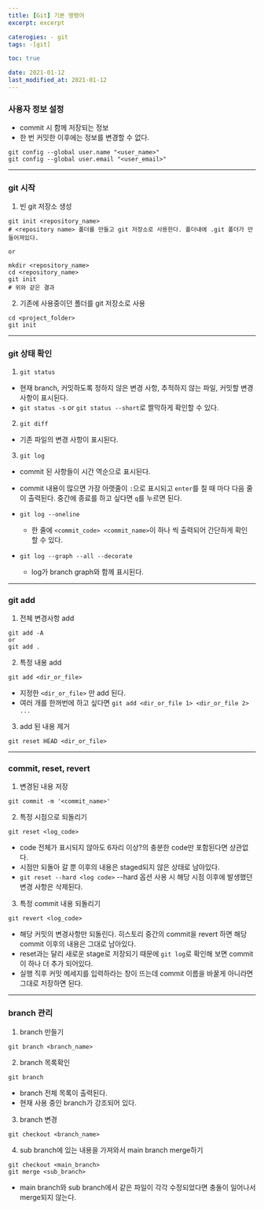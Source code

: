 ```yaml
---
title: [Git] 기본 명령어
excerpt: excerpt

caterogies: - git
tags: -[git]

toc: true

date: 2021-01-12
last_modified_at: 2021-01-12
---
```



### 사용자 정보 설정
- commit 시 함께 저장되는 정보
- 한 번 커밋한 이후에는 정보를 변경할 수 없다.

```
git config --global user.name "<user_name>"
git config --global user.email "<user_email>"
```

---
### git 시작
1) 빈 git 저장소 생성
```
git init <repository_name>
# <repository name> 폴더를 만들고 git 저장소로 사용한다. 폴더내에 .git 폴더가 만들어져있다.

or

mkdir <repository_name>
cd <repository_name>
git init
# 위와 같은 결과
```

2) 기존에 사용중이던 폴더를 git 저장소로 사용
```
cd <project_folder>
git init
```

---
###  git 상태 확인
1) ```git status```
- 현재 branch, 커밋하도록 정하지 않은 변경 사항, 추적하지 않는 파일, 커밋할 변경 사항이 표시된다.
- ```git status -s``` or ```git status --short```로 짤막하게 확인할 수 있다.

2) ```git diff```
- 기존 파일의 변경 사항이 표시된다.

3) ```git log```
- commit 된 사항들이 시간 역순으로 표시된다.

- commit 내용이 많으면 가장 아랫줄이 ```:```으로 표시되고 ```enter```를 칠 때 마다 다음 줄이 출력된다.
중간에 종료를 하고 싶다면 ```q```를 누르면 된다.

- ```git log --oneline```
  - 한 줄에 ```<commit_code> <commit_name>```이 하나 씩 출력되어 간단하게 확인 할 수 있다.
- ```git log --graph --all --decorate```
  - log가 branch graph와 함께 표시된다.

---
### git add
1)  전체 변경사항 add
```
git add -A
or
git add .
```

2) 특정 내용 add
```
git add <dir_or_file>
```
- 지정한 ```<dir_or_file>``` 만 add 된다.
- 여러 개를 한꺼번에 하고 싶다면 ```git add <dir_or_file 1> <dir_or_file 2> ...```

3) add 된 내용 제거
```
git reset HEAD <dir_or_file>
```

---
### commit, reset, revert
1) 변경된 내용 저장
```
git commit -m '<commit_name>'
```

2) 특정 시점으로 되돌리기
```
git reset <log_code>
```
- code 전체가 표시되지 않아도 6자리 이상?의 충분한 code만 포함된다면 상관없다.
- 시점만 되돌아 갈 뿐 이후의 내용은 staged되지 않은 상태로 남아있다.
- ```git reset --hard <log code>``` --hard 옵션 사용 시 해당 시점 이후에 발생했던 변경 사항은 삭제된다.

3) 특정 commit 내용 되돌리기
```
git revert <log_code>
```
- 해당 커밋의 변경사항만 되돌린다. 히스토리 중간의 commit을 revert 하면 해당 commit 이후의 내용은 그대로 남아있다.
- reset과는 달리 새로운 stage로 저장되기 때문에 ```git log```로 확인해 보면 commit이 하나 더 추가 되어있다.
- 실행 직후 커밋 메세지를 입력하라는 창이 뜨는데 commit 이름을 바꿀게 아니라면 그대로 저장하면 된다.

---
### branch 관리
1) branch 만들기
```
git branch <branch_name>
```

2) branch 목록확인
```
git branch
```
- branch 전체 목록이 출력된다.
- 현재 사용 중인 branch가 강조되어 있다.

3) branch 변경
```
git checkout <branch_name>
```
  
4) sub branch에 있는 내용을 가져와서 main branch merge하기
```
git checkout <main_branch>
git merge <sub_branch>
```
- main branch와 sub branch에서 같은 파일이 각각 수정되었다면 충돌이 일어나서 merge되지 않는다.